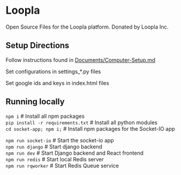 # Loopla
Open Source Files for the Loopla platform. Donated by Loopla Inc.  

Setup Directions
---------------
Follow instructions found in [Documents/Computer-Setup.md](Documents/Computer-Setup.md)  

Set configurations in settings_*.py files  

Set google ids and keys in index.html files  


Running locally
---------------
`npm i` # Install all npm packages  
`pip install -r requirements.txt` # Install all python modules  
`cd socket-app; npm i;` # Install npm packages for the Socket-IO app  

`npm run socket-io` # Start the socket-io app  
`npm run django` # Start django backend  
`npm run dev` # Start Django backend and React frontend  
`npm run redis` # Start local Redis server  
`npm run rqworker` # Start Redis Queue service  
